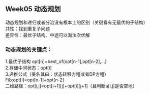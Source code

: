 ## Week05 动态规划
动态规划和递归或者分治没有根本上的区别（关键看有无最优的子结构）  
共性：找到重复子问题  
差异性：最优子结构、中途可以淘汰次优解  
  
### 动态规划的关键点：  
1.最优子结构 opt[n]=best_of(opt[n-1],opt[n-2],...)  
2.存储中间状态：opt[i]  
3.递推公式（美名其曰：状态转移方程或者DP方程）  
    Fib:opt[i]=opt[n-1]+opt[n-2]  
    二维路径：opt[i,j]=opt[i+1][j]+opt[i][j+1]（且判断a[i,j]是否空地）
